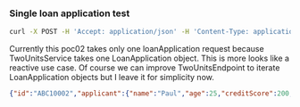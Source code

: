 ### Single loan application test

```sh
curl -X POST -H 'Accept: application/json' -H 'Content-Type: application/json' -d '{"loanApplications":[{"id":"ABC10002","amount":500,"deposit":100,"applicant":{"age":25,"name":"Paul","creditScore":200}}]}' http://localhost:8080/2units
```

Currently this poc02 takes only one loanApplication request because TwoUnitsService takes one LoanApplication object. This is more looks like a reactive use case. Of course we can improve TwoUnitsEndpoint to iterate LoanApplication objects but I leave it for simplicity now.

```json
{"id":"ABC10002","applicant":{"name":"Paul","age":25,"creditScore":200,"invalid":false},"amount":500,"deposit":100,"approved":true}
```